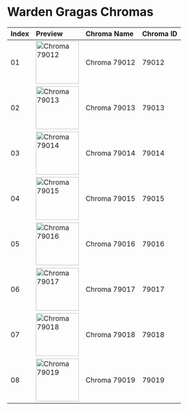 # Warden Gragas Chromas

| Index | Preview | Chroma Name | Chroma ID |
|:---|:---|:---|:---|
| 01 | <img src='https://raw.communitydragon.org/latest/plugins/rcp-be-lol-game-data/global/default/v1/champion-chroma-images/79/79012.png' alt='Chroma 79012' width='100'> | Chroma 79012 | 79012 |
| 02 | <img src='https://raw.communitydragon.org/latest/plugins/rcp-be-lol-game-data/global/default/v1/champion-chroma-images/79/79013.png' alt='Chroma 79013' width='100'> | Chroma 79013 | 79013 |
| 03 | <img src='https://raw.communitydragon.org/latest/plugins/rcp-be-lol-game-data/global/default/v1/champion-chroma-images/79/79014.png' alt='Chroma 79014' width='100'> | Chroma 79014 | 79014 |
| 04 | <img src='https://raw.communitydragon.org/latest/plugins/rcp-be-lol-game-data/global/default/v1/champion-chroma-images/79/79015.png' alt='Chroma 79015' width='100'> | Chroma 79015 | 79015 |
| 05 | <img src='https://raw.communitydragon.org/latest/plugins/rcp-be-lol-game-data/global/default/v1/champion-chroma-images/79/79016.png' alt='Chroma 79016' width='100'> | Chroma 79016 | 79016 |
| 06 | <img src='https://raw.communitydragon.org/latest/plugins/rcp-be-lol-game-data/global/default/v1/champion-chroma-images/79/79017.png' alt='Chroma 79017' width='100'> | Chroma 79017 | 79017 |
| 07 | <img src='https://raw.communitydragon.org/latest/plugins/rcp-be-lol-game-data/global/default/v1/champion-chroma-images/79/79018.png' alt='Chroma 79018' width='100'> | Chroma 79018 | 79018 |
| 08 | <img src='https://raw.communitydragon.org/latest/plugins/rcp-be-lol-game-data/global/default/v1/champion-chroma-images/79/79019.png' alt='Chroma 79019' width='100'> | Chroma 79019 | 79019 |
